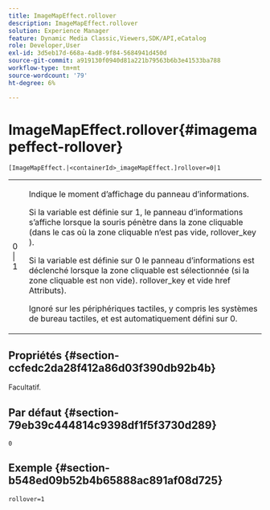 ```yaml
---
title: ImageMapEffect.rollover
description: ImageMapEffect.rollover
solution: Experience Manager
feature: Dynamic Media Classic,Viewers,SDK/API,eCatalog
role: Developer,User
exl-id: 3d5eb17d-668a-4ad8-9f84-5684941d450d
source-git-commit: a919130f0940d81a221b79563b6b3e41533ba788
workflow-type: tm+mt
source-wordcount: '79'
ht-degree: 6%

---
```


# ImageMapEffect.rollover{#imagemapeffect-rollover}

`[ImageMapEffect.|<containerId>_imageMapEffect.]rollover=0|1`

<table id="table_2671D63442B54F659C32C4A3CC61DD7C"> 
 <tbody> 
  <tr> 
   <td colname="col1"> <p><span class="codeph"> 0 | 1</span> </p> </td> 
   <td colname="col2"> <p>Indique le moment d’affichage du panneau d’informations. </p> <p>Si la variable est définie sur <span class="codeph"> 1</span>, le panneau d’informations s’affiche lorsque la souris pénètre dans la zone cliquable (dans le cas où la zone cliquable n’est pas vide, <span class="codeph"> rollover_key</span> ). </p> <p>Si la variable est définie sur <span class="codeph"> 0</span> le panneau d’informations est déclenché lorsque la zone cliquable est sélectionnée (si la zone cliquable est non vide). <span class="codeph"> rollover_key</span> et vide <span class="codeph"> href</span> Attributs). </p> <p> Ignoré sur les périphériques tactiles, y compris les systèmes de bureau tactiles, et est automatiquement défini sur <span class="codeph"> 0</span>. </p> </td> 
  </tr> 
 </tbody> 
</table>

## Propriétés {#section-ccfedc2da28f412a86d03f390db92b4b}

Facultatif.

## Par défaut {#section-79eb39c444814c9398df1f5f3730d289}

`0`

## Exemple {#section-b548ed09b52b4b65888ac891af08d725}

`rollover=1`
